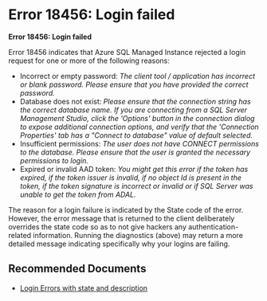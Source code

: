<properties
    pageTitle="Error 18456: Login failed"
    description="Error 18456: Login failed"
    service="microsoft.sql"
    resource="managedinstances"
    authors="vitomaz-msft"
    ms.author="vitomaz"
    displayOrder="1"
    selfHelpType="generic"
    supportTopicIds="32746123"
    productPesIds="16259"
    cloudEnvironments="public,blackForest,fairfax, usnat, ussec, mooncake"
    resourceTags=""
    articleId="3859900D-B935-4C93-98A8-EA8F7BE3165E"
    ownershipId="AzureData_AzureSQLMI"
/>

# Error 18456: Login failed

**Error 18456: Login failed**

Error 18456 indicates that Azure SQL Managed Instance rejected a login request for one or more of the following reasons:

- Incorrect or empty password: *The client tool / application has incorrect or blank password. Please ensure that you have provided the correct password.*
- Database does not exist: *Please ensure that the connection string has the correct database name.  If you are connecting from a SQL Server Management Studio, click the 'Options' button in the connection dialog to expose additional connection options, and verify that the 'Connection Properties' tab has a "Connect to database" value of default selected.*
- Insufficient permissions: *The user does not have CONNECT permissions to the database. Please ensure that the user is granted the necessary permissions to login.*
- Expired or invalid AAD token: *You might get this error if the token has expired, if the token issuer is invalid, if no object Id is present in the token, if the token signature is incorrect or invalid or if SQL Server was unable to get the token from ADAL.*

The reason for a login failure is indicated by the State code of the error.  However, the error message that is returned to the client deliberately overrides the state code so as to not give hackers any authentication-related information. Running the diagnostics (above) may return a more detailed message indicating specifically why your logins are failing.


## **Recommended Documents**
- [Login Errors with state and description](https://docs.microsoft.com/sql/relational-databases/errors-events/mssqlserver-18456-database-engine-error)
